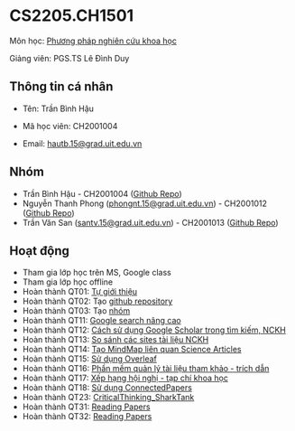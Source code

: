 # CS2205.CH1501

Môn học: [Phương pháp nghiên cứu khoa học](https://classroom.google.com/u/1/c/MjU1MDMxNDMzMDk5)

Giảng viên: PGS.TS Lê Đình Duy

## Thông tin cá nhân

- Tên: Trần Bình Hậu

- Mã học viên: CH2001004

- Email: [hautb.15@grad.uit.edu.vn](mailto:hautb.15@grad.uit.edu.vn)

  

## Nhóm

- Trần Bình Hậu - CH2001004 ([Github Repo](https://github.com/hautb15/CS2205.CH1501))
- Nguyễn Thanh Phong (phongnt.15@grad.uit.edu.vn) - CH2001012 ([Github Repo](https://github.com/phongpirik/CS2205.CH1501))
- Trần Văn San (santv.15@grad.uit.edu.vn) - CH2001013 ([Github Repo](https://github.com/CS2225CH2001013/CS2205.CH1501))

## Hoạt động


- Tham gia lớp học trên MS, Google class
- Tham gia lớp học offline
- Hoàn thành QT01: [Tự giới thiệu](https://classroom.google.com/u/1/c/MjU1MDMxNDMzMDk5/m/Mjg3NzY4OTA3OTE1/details)
- Hoàn thành QT02: Tạo [github repository](https://github.com/hautb15/CS2205.CH1501)
- Hoàn thành QT03: Tạo [nhóm](https://classroom.google.com/u/1/c/MjU1MDMxNDMzMDk5/m/Mjg3NzY4OTA3OTU4/details)
- Hoàn thành QT11: [Google search nâng cao](https://classroom.google.com/u/2/c/MjU1MDMxNDMzMDk5/m/Mjk4NTY3NTk0MjA4/details)
- Hoàn thành QT12: [Cách sử dụng Google Scholar trong tìm kiếm, NCKH](https://github.com/hautb15/CS2205.CH1501/blob/main/QT/QT12.md)
- Hoàn thành QT13: [So sánh các sites tài liệu NCKH](https://github.com/hautb15/CS2205.CH1501/blob/main/QT/QT13.md)
- Hoàn thành QT14: [Tạo MindMap liên quan Science Articles](https://github.com/hautb15/CS2205.CH1501/blob/main/QT/QT14.md)
- Hoàn thành QT15: [Sử dụng Overleaf](https://github.com/hautb15/CS2205.CH1501/blob/main/QT/QT15.md)
- Hoàn thành QT16: [Phần mềm quản lý tài liệu tham khảo - trích dẫn](https://github.com/hautb15/CS2205.CH1501/blob/main/QT/QT16.md)
- Hoàn thành QT17: [Xếp hạng hội nghị - tạp chí khoa học](https://github.com/hautb15/CS2205.CH1501/blob/main/QT/QT17.md)
- Hoàn thành QT18: [Sử dụng ConnectedPapers](https://github.com/hautb15/CS2205.CH1501/blob/main/QT/QT18.md)
- Hoàn thành QT23: [CriticalThinking_SharkTank](https://github.com/hautb15/CS2205.CH1501/blob/main/QT/QT23.md)
- Hoàn thành QT31: [Reading Papers](https://github.com/hautb15/CS2205.CH1501/blob/main/QT/QT31.md)
- Hoàn thành QT32: [Reading Papers](https://github.com/hautb15/CS2205.CH1501/blob/main/QT/QT32.md)



